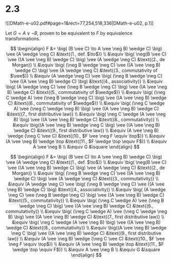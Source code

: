 
# 2.3
![[DMath-e-u02.pdf#page=1&rect=77,254,518,336|DMath-e-u02, p.1]]

Let $G= A \vee \neg B$, proven to be equivalent to $F$ by equivalence transformations.

$$
\begin{align}
F &= \big( (B \vee C) \to A \vee \neg B) \wedge C) \big) \vee (A \wedge \neg C) &\text{(1., def. $\to$)} \\
&\equiv \big( \neg(B \vee C) \vee ((A \vee \neg B) \wedge C) \big) \vee (A \wedge \neg C) &\text{(2., de Morgan)} \\
&\equiv \big( (\neg B \wedge \neg C) \vee ((A \vee \neg B) \wedge C) \big) \vee (A \wedge \neg C) &\text{(3., commutativity of $\vee$)} \\
&\equiv (A \wedge \neg C) \vee \big( (\neg B \wedge \neg C) \vee ((A \vee \neg B) \wedge C) \big) &\text{(4., associativity)} \\
&\equiv \big( (A \wedge \neg C) \vee (\neg B \wedge \neg C) \big) \vee ((A \vee \neg B) \wedge C) &\text{(5., commutativity of $\wedge$)} \\
&\equiv \big( (\neg C \wedge A) \vee (\neg B \wedge \neg C) \big) \vee ((A \vee \neg B) \wedge C) &\text{(6., commutativity of $\wedge$)} \\
&\equiv \big( (\neg C \wedge A) \vee (\neg C \wedge \neg B) \big) \vee ((A \vee \neg B) \wedge C) &\text{(7., first distributive law)} \\
&\equiv \big( \neg C \wedge (A \vee \neg B) \big) \vee ((A \vee \neg B) \wedge C) &\text{(8., commutativity)} \\
&\equiv \big((A \vee \neg B) \wedge \neg C \big) \vee ((A \vee \neg B) \wedge C) &\text{(9., first distributive law)} \\
&\equiv (A \vee \neg B) \wedge (\neg C \vee C) &\text{(10., $F \vee \neg F \equiv \top$)} \\
&\equiv (A \vee \neg B) \wedge \top &\text{(11., $F \wedge \top \equiv F$)} \\
&\equiv A \vee \neg B \\
&\equiv G &\square
\end{align}
$$
















$$
\begin{align}
F &= \big( (B \vee C) \to A \vee \neg B) \wedge C) \big) \vee (A \wedge \neg C) &\text{(1., def. $\to$)} \\
&\equiv \big( \neg(B \vee C) \vee ((A \vee \neg B) \wedge C) \big) \vee (A \wedge \neg C) &\text{(2., de Morgan)} \\
&\equiv \big( (\neg B \wedge \neg C) \vee ((A \vee \neg B) \wedge C) \big) \vee (A \wedge \neg C) &\text{(3., commutativity)} \\
&\equiv (A \wedge \neg C) \vee \big( (\neg B \wedge \neg C) \vee ((A \vee \neg B) \wedge C) \big) &\text{(4., associativity)} \\
&\equiv \big( (A \wedge \neg C) \vee (\neg B \wedge \neg C) \big) \vee ((A \vee \neg B) \wedge C) &\text{(5., commutativity)} \\
&\equiv \big( (\neg C \wedge A) \vee (\neg B \wedge \neg C) \big) \vee ((A \vee \neg B) \wedge C) &\text{(6., commutativity)} \\
&\equiv \big( (\neg C \wedge A) \vee (\neg C \wedge \neg B) \big) \vee ((A \vee \neg B) \wedge C) &\text{(7., first distributive law)} \\
&\equiv \big( \neg C \wedge (A \vee \neg B) \big) \vee ((A \vee \neg B) \wedge C) &\text{(8., commutativity)} \\
&\equiv \big((A \vee \neg B) \wedge \neg C \big) \vee ((A \vee \neg B) \wedge C) &\text{(9., first distributive law)} \\
&\equiv (A \vee \neg B) \wedge (\neg C \vee C) &\text{(10., $F \vee \neg F \equiv \top$)} \\
&\equiv (A \vee \neg B) \wedge \top &\text{(11., $F \wedge \top \equiv F$)} \\
&\equiv A \vee \neg B \\
&\equiv G &\square
\end{align}
$$



